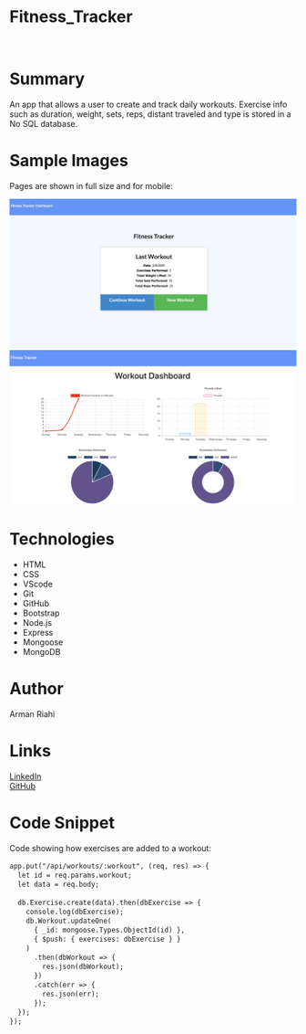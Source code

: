 # Fitness_Tracker

<br>

# Summary

An app that allows a user to create and track daily workouts. Exercise info such as duration, weight, sets, reps, distant traveled and type is stored in a No SQL database.
<br>

# Sample Images

Pages are shown in full size and for mobile:

![Image](./images/sc1.png)
<br>
![Image](./images/sc2.png)
<br>

# Technologies

- HTML
- CSS
- VScode
- Git
- GitHub
- Bootstrap
- Node.js
- Express
- Mongoose
- MongoDB

# Author

Arman Riahi

# Links

[LinkedIn](https://www.linkedin.com/in/arman-riahi/)
<br>
[GitHub](https://github.com/namrataffy)
<br>

# Code Snippet

Code showing how exercises are added to a workout:

```
app.put("/api/workouts/:workout", (req, res) => {
  let id = req.params.workout;
  let data = req.body;

  db.Exercise.create(data).then(dbExercise => {
    console.log(dbExercise);
    db.Workout.updateOne(
      { _id: mongoose.Types.ObjectId(id) },
      { $push: { exercises: dbExercise } }
    )
      .then(dbWorkout => {
        res.json(dbWorkout);
      })
      .catch(err => {
        res.json(err);
      });
  });
});

```
